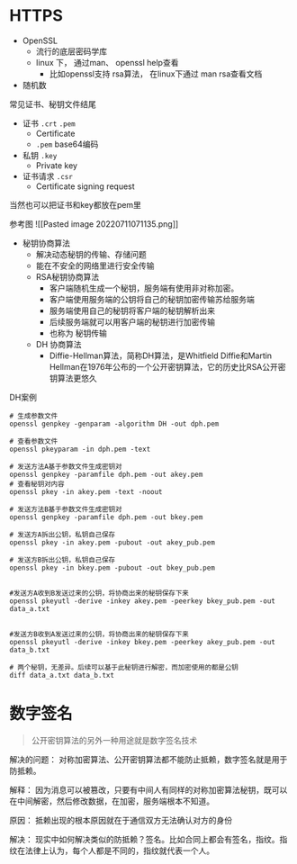 # HTTPS


- OpenSSL
	- 流行的底层密码学库
	- linux 下， 通过man、 openssl help查看
		- 比如openssl支持 rsa算法， 在linux下通过 man rsa查看文档
- 随机数

常见证书、秘钥文件结尾

- 证书 `.crt`  `.pem`
	- Certificate
	- `.pem` base64编码
- 私钥 `.key`
	- Private key
- 证书请求 `.csr`
	- Certificate signing request

当然也可以把证书和key都放在pem里

参考图
![[Pasted image 20220711071135.png]]



- 秘钥协商算法
	- 解决动态秘钥的传输、存储问题
	- 能在不安全的网络里进行安全传输
	- RSA秘钥协商算法
		- 客户端随机生成一个秘钥，服务端有使用非对称加密。
		- 客户端使用服务端的公钥将自己的秘钥加密传输苏给服务端
		- 服务端使用自己的秘钥将客户端的秘钥解析出来
		- 后续服务端就可以用客户端的秘钥进行加密传输
		- 也称为 秘钥传输
	- DH 协商算法
		- Diffie-Hellman算法，简称DH算法，是Whitfield Diffie和Martin Hellman在1976年公布的一个公开密钥算法，它的历史比RSA公开密钥算法更悠久

DH案例
```shell
# 生成参数文件
openssl genpkey -genparam -algorithm DH -out dph.pem

# 查看参数文件
openssl pkeyparam -in dph.pem -text

# 发送方法A基于参数文件生成密钥对
openssl genpkey -paramfile dph.pem -out akey.pem
# 查看秘钥对内容
openssl pkey -in akey.pem -text -noout

# 发送方法B基于参数文件生成密钥对
openssl genpkey -paramfile dph.pem -out bkey.pem

# 发送方A拆出公钥，私钥自己保存
openssl pkey -in akey.pem -pubout -out akey_pub.pem

# 发送方B拆出公钥，私钥自己保存
openssl pkey -in bkey.pem -pubout -out bkey_pub.pem


#发送方A收到B发送过来的公钥，将协商出来的秘钥保存下来
openssl pkeyutl -derive -inkey akey.pem -peerkey bkey_pub.pem -out data_a.txt


#发送方B收到A发送过来的公钥，将协商出来的秘钥保存下来
openssl pkeyutl -derive -inkey bkey.pem -peerkey akey_pub.pem -out data_b.txt

# 两个秘钥，无差异。后续可以基于此秘钥进行解密，而加密使用的都是公钥
diff data_a.txt data_b.txt
```




# 数字签名
> 公开密钥算法的另外一种用途就是数字签名技术


解决的问题：
对称加密算法、公开密钥算法都不能防止抵赖，数字签名就是用于防抵赖。

解释：
因为消息可以被篡改，只要有中间人有同样的对称加密算法秘钥，既可以在中间解密，然后修改数据，在加密，服务端根本不知道。

原因：
抵赖出现的根本原因就在于通信双方无法确认对方的身份

解决：
现实中如何解决类似的防抵赖？签名。比如合同上都会有签名，指纹。指纹在法律上认为，每个人都是不同的，指纹就代表一个人。